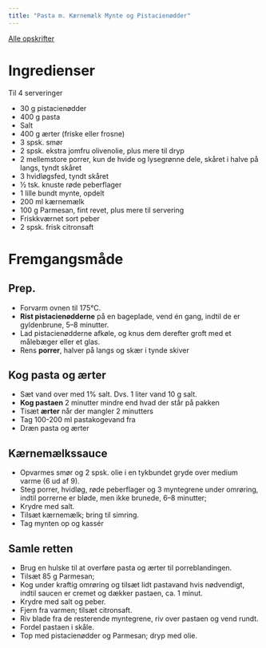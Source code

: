 ```yaml
---
title: "Pasta m. Kærnemælk Mynte og Pistacienødder"
---
```



[Alle opskrifter](https://duffau.github.io/recipes)


# Ingredienser
Til 4 serveringer

- 30 g pistacienødder
- 400 g pasta
- Salt
- 400 g ærter (friske eller frosne)
- 3 spsk. smør
- 2 spsk. ekstra jomfru olivenolie, plus mere til dryp
- 2 mellemstore porrer, kun de hvide og lysegrønne dele, skåret i halve på langs, tyndt skåret
- 3 hvidløgsfed, tyndt skåret
- ½ tsk. knuste røde peberflager
- 1 lille bundt mynte, opdelt
- 200 ml kærnemælk
- 100 g Parmesan, fint revet, plus mere til servering
- Friskkværnet sort peber
- 2 spsk. frisk citronsaft

# Fremgangsmåde

## Prep.

- Forvarm ovnen til 175°C. 
- **Rist pistacienødderne** på en bageplade, vend én gang, indtil de er gyldenbrune, 5–8 minutter. 
- Lad pistacienødderne afkøle, og knus dem derefter groft med et målebæger eller et glas.
- Rens **porrer**, halver på langs og skær i tynde skiver

## Kog pasta og ærter
- Sæt vand over med 1% salt. Dvs. 1 liter vand 10 g salt.
- **Kog pastaen** 2 minutter mindre end hvad der står på pakken
- Tisæt **ærter** når der mangler 2 minutters
- Tag 100-200 ml pastakogevand fra
- Dræn pasta og ærter


## Kærnemælkssauce
- Opvarmes smør og 2 spsk. olie i en tykbundet gryde over medium varme (6 ud af 9). 
- Steg porrer, hvidløg, røde peberflager og 3 myntegrene under omrøring, indtil porrerne er bløde, men ikke brunede, 6–8 minutter; 
- Krydre med salt. 
- Tilsæt kærnemælk; bring til simring. 
- Tag mynten op og kassér

## Samle retten
- Brug en hulske til at overføre pasta og ærter til porreblandingen. 
- Tilsæt 85 g Parmesan; 
- Kog under kraftig omrøring og tilsæt lidt pastavand hvis nødvendigt, indtil saucen er cremet og dækker pastaen, ca. 1 minut. 
- Krydre med salt og peber. 
- Fjern fra varmen; tilsæt citronsaft. 
- Riv blade fra de resterende myntegrene, riv over pastaen og vend rundt. 
- Fordel pastaen i skåle.
-  Top med pistacienødder og Parmesan; dryp med olie.